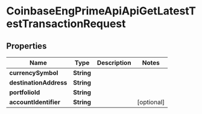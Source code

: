 
# CoinbaseEngPrimeApiApiGetLatestTestTransactionRequest

## Properties
Name | Type | Description | Notes
------------ | ------------- | ------------- | -------------
**currencySymbol** | **String** |  | 
**destinationAddress** | **String** |  | 
**portfolioId** | **String** |  | 
**accountIdentifier** | **String** |  |  [optional]



